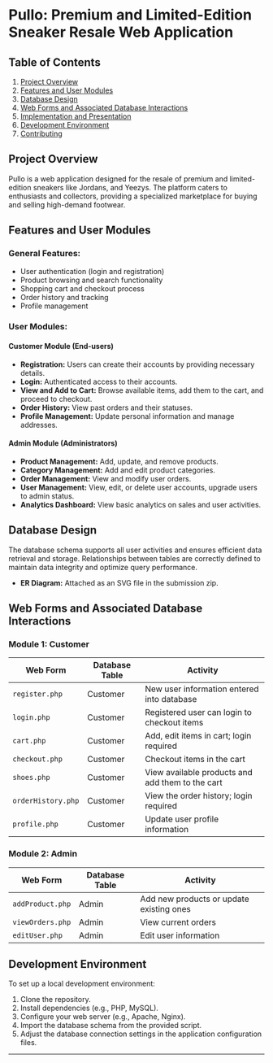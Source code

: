 # Pullo: Premium and Limited-Edition Sneaker Resale Web Application

## Table of Contents
1. [Project Overview](#project-overview)
2. [Features and User Modules](#features-and-user-modules)
3. [Database Design](#database-design)
4. [Web Forms and Associated Database Interactions](#web-forms-and-associated-database-interactions)
5. [Implementation and Presentation](#implementation-and-presentation)
6. [Development Environment](#development-environment)
7. [Contributing](#contributing)

## Project Overview
Pullo is a web application designed for the resale of premium and limited-edition sneakers like Jordans, and Yeezys. The platform caters to enthusiasts and collectors, providing a specialized marketplace for buying and selling high-demand footwear.

## Features and User Modules
### General Features:
- User authentication (login and registration)
- Product browsing and search functionality
- Shopping cart and checkout process
- Order history and tracking
- Profile management

### User Modules:
#### Customer Module (End-users)
- **Registration:** Users can create their accounts by providing necessary details.
- **Login:** Authenticated access to their accounts.
- **View and Add to Cart:** Browse available items, add them to the cart, and proceed to checkout.
- **Order History:** View past orders and their statuses.
- **Profile Management:** Update personal information and manage addresses.

#### Admin Module (Administrators)
- **Product Management:** Add, update, and remove products.
- **Category Management:** Add and edit product categories.
- **Order Management:** View and modify user orders.
- **User Management:** View, edit, or delete user accounts, upgrade users to admin status.
- **Analytics Dashboard:** View basic analytics on sales and user activities.

## Database Design
The database schema supports all user activities and ensures efficient data retrieval and storage. Relationships between tables are correctly defined to maintain data integrity and optimize query performance.

- **ER Diagram:** Attached as an SVG file in the submission zip.

## Web Forms and Associated Database Interactions
### Module 1: Customer
| Web Form           | Database Table | Activity                                           |
|--------------------|----------------|----------------------------------------------------|
| `register.php`     | Customer       | New user information entered into database         |
| `login.php`        | Customer       | Registered user can login to checkout items        |
| `cart.php`         | Customer       | Add, edit items in cart; login required            |
| `checkout.php`     | Customer       | Checkout items in the cart                         |
| `shoes.php`        | Customer       | View available products and add them to the cart   |
| `orderHistory.php` | Customer       | View the order history; login required             |
| `profile.php`      | Customer       | Update user profile information                    |

### Module 2: Admin
| Web Form           | Database Table | Activity                                           |
|--------------------|----------------|----------------------------------------------------|
| `addProduct.php`   | Admin          | Add new products or update existing ones           |
| `viewOrders.php`   | Admin          | View current orders                                |
| `editUser.php`     | Admin          | Edit user information                              |

## Development Environment
To set up a local development environment:
1. Clone the repository.
2. Install dependencies (e.g., PHP, MySQL).
3. Configure your web server (e.g., Apache, Nginx).
4. Import the database schema from the provided script.
5. Adjust the database connection settings in the application configuration files.
---